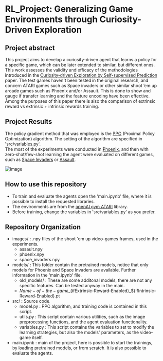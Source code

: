 # RL_Project:  Generalizing Game Environments through Curiosity-Driven Exploration
## Project abstract

This project aims to develop a curiosity-driven agent that learns a policy for a specific game, which can be later extended to similar, but different ones.  
This work assesses the validity and efficacy of the methodologies introduced in the [Curiosity-driven Exploration by Self-supervised Prediction](https://arxiv.org/pdf/1705.05363v1.pdf) paper. The test games haven't been tested in the original research, and concern ATARI games such as Space invaders or other similar shoot ’em up arcade games such as Phoenix and/or Assault. This is done to show and gauge if transfer learning and the feature encoding have been effective. Among the purposes of this paper there is also the comparison of extrinsic reward vs extrinsic + intrinsic rewards training.

## Project Results

The policy gradient method that was employed is the [PPO](https://arxiv.org/abs/1707.06347) (Proximal Policy Optimization) algorithm. The setting of the algorithm are specified in 'src/variables.py'.  
The most of the experiments were conducted in [Phoenix](https://en.wikipedia.org/wiki/Phoenix_(video_game)), and then with zero-shot/few-shot learning the agent were evaluated on different games, such as [Space Invaders](https://en.wikipedia.org/wiki/Space_Invaders) or [Assault](https://en.wikipedia.org/wiki/Assault_(1988_video_game)).  

![image](http://drive.google.com/uc?export=view&id=1UZFn65-qTL_EHCfiUGLf19OPNm1ybtWd)  

## How to use this repository
* To train and evaluate the agents open the 'main.ipynb' file, where it is possible to install the requested libraries.  
* The environments are from the [openAI gym ATARI](https://www.gymlibrary.dev/environments/atari/index.html) library.  
* Before training, change the variables in 'src/variables.py' as you prefer.
## Repository Organization  
* images/ : .npy files of the shoot 'em up video-games frames, used in the experiments.  
    * assault.npy  
    * phoenix.npy  
    * space_invaders.npy  
* models/ : This folder contain the pretrained models, notice that only models for Phoenix and Space Invaders are available. Further information in the 'main.ipynb' file.  
    * old_models/ : These are some additonal models, there are not any specific features. Can be tested anyway in the main.  
    * ${Name-of-the-game}\_${ifExtrinsic-Reward-Enabled}\_${ifIntrinsic-Reward-Enabled}.pt  
* src/    : Source code.  
    * model.py : PPO algorithm, and training code is contained in this script.  
    * utils.py : This script contain various utilities, such as the image preprocessing functions, and the agent evaluation functionality.  
    * variables.py : This script contains the variables to set to modify the learning strategies, but also the models' parameters, as the video-game itself.  
* main.ipynb : main of the project, here is possible to start the trainings, by loading pretrained models, or from scratch. It is also possible to evaluate the agents.  

